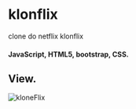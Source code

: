 # klonflix
clone do netflix klonflix
#### JavaScript, HTML5, bootstrap, CSS.
## View.
![kloneFlix](https://user-images.githubusercontent.com/98437353/222736240-293c0a01-3740-4619-bced-7e00229b0399.jpg)
